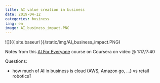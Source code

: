 ```yaml
---
title: AI value creation in business
date: 2019-04-12
categories: business
lang: en
image: AI_business_impact.PNG
---
```

![]({{ site.baseurl }}/static/img/AI_business_impact.PNG)

Notes from this [AI For Everyone](https://www.coursera.org/learn/ai-for-everyone/home/welcome) course on Coursera on video @ 1:17/7:40

Questions:
* how much of AI in business is cloud (AWS, Amazon go, ...) vs retail robotics?
